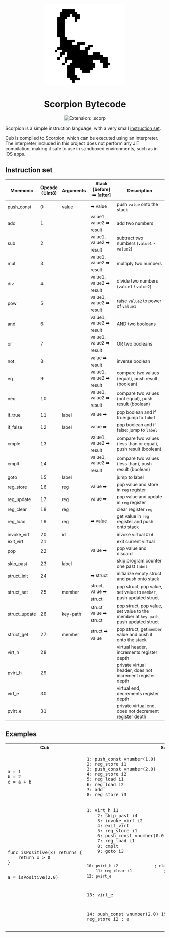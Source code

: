 <p align="center">
<img src="resources/scorpion/logo.png" alt="Scorpion Logo" style="max-height: 300px">
</p>


<h1 align="center">Scorpion Bytecode</h1>

<p align="center">
<img src="https://img.shields.io/badge/extension-.scorp-a1a1a1.svg" style="max-height: 300px;" alt="Extension: .scorp">
</p>

Scorpion is a simple instruction language, with a very small [instruction set](#instruction-set).

Cub is compiled to Scorpion, which can be executed using an interpreter. The interpreter included in this project does not perform any JIT compilation, making it safe to use in sandboxed environments, such as in iOS apps.

## Instruction set
| Mnemonic      | Opcode <br/>(UInt8) | Arguments | Stack <br/>[before] ➡️ [after] | Description                                                                           |
|---------------|---------------------|-----------|-------------------------------|---------------------------------------------------------------------------------------|
| push_const    | 0                   | value     | ➡️ value                       | push ```value``` onto the stack                                                       |
| add           | 1                   |           | value1, value2 ➡️ result       | add two numbers                                                                       |
| sub           | 2                   |           | value1, value2 ➡️ result       | subtract two numbers (```value1``` - ```value2```)                                    |
| mul           | 3                   |           | value1, value2 ➡️ result       | multiply two numbers                                                                  |
| div           | 4                   |           | value1, value2 ➡️ result       | divide two numbers (```value1``` / ```value2```)                                      |
| pow           | 5                   |           | value1, value2 ➡️ result       | raise ```value2``` to power of ```value1```                                           |
| and           | 6                   |           | value1, value2 ➡️ result       | AND two booleans                                                                      |
| or            | 7                   |           | value1, value2 ➡️ result       | OR two booleans                                                                       |
| not           | 8                   |           | value ➡️ result                | inverse boolean                                                                       |
| eq            | 9                   |           | value1, value2 ➡️ result       | compare two values (equal), push result (boolean)                                     |
| neq           | 10                  |           | value1, value2 ➡️ result       | compare two values (not equal), push result (boolean)                                 |
| if_true       | 11                  | label     | value ➡️                       | pop boolean and if true: jump to ```label```                                          |
| if_false      | 12                  | label     | value ➡️                       | pop boolean and if false: jump to ```label```                                         |
| cmple         | 13                  |           | value1, value2 ➡️ result       | compare two values (less than or equal), push result (boolean)                        |
| cmplt         | 14                  |           | value1, value2 ➡️ result       | compare two values (less than), push result (boolean)                                 |
| goto          | 15                  | label     |                               | jump to label                                                                         |
| reg_store     | 16                  | reg       | value ➡️                       | pop value and store in ```reg``` register                                             |
| reg_update    | 17                  | reg       | value ➡️                       | pop value and update in ```reg``` register                                            |
| reg_clear     | 18                  | reg       |                               | clear register ```reg```                                                              |
| reg_load      | 19                  | reg       | ➡️ value                       | get value in ```reg``` register and push onto stack                                   |
| invoke_virt   | 20                  | id        |                               | invoke virtual #```id```                                                              |
| exit_virt     | 21                  |           |                               | exit current virtual                                                                  |
| pop           | 22                  |           | value ➡️                       | pop value and discard                                                                 |
| skip_past     | 23                  | label     |                               | skip program counter one past ```label```                                             |
| struct_init   | 24                  |           | ➡️ struct                      | initialize empty struct and push onto stack                                           |
| struct_set    | 25                  | member    | struct, value ➡️ struct        | pop struct, pop value, set value to ```member```, push updated struct                 |
| struct_update | 26                  | key-path  | struct, value ➡️ struct        | pop struct, pop value, set value to the member at ```key-path```, push updated struct |
| struct_get    | 27                  | member    | struct ➡️ value                | pop struct, get ```member``` value and push it onto the stack                         |
| virt_h        | 28                  |           |                               | virtual header, increments register depth                                             |
| pvirt_h       | 29                  |           |                               | private virtual header, does not increment register depth                             |
| virt_e        | 30                  |           |                               | virtual end, decrements register depth                                                |
| pvirt_e       | 31                  |           |                               | private virtual end, does not decrement register depth                                |

## Examples

<table>
  <tr>
    <th>Cub</th>
    <th>Scorpion</th> 
  </tr>
  
<tr>

<td>
<pre lang="swift">
a = 1
b = 2
c = a + b
</pre>
</td>

<td>
<pre lang="asm">
1: push_const vnumber(1.0)
2: reg_store i1               ; a
3: push_const vnumber(2.0)
4: reg_store i2               ; b
5: reg_load i1                ; a
6: reg_load i2                ; b
7: add                        ; +
8: reg_store i3               ; c
</pre>
</td>

</tr>

<tr>

<td>
<pre lang="swift">
func isPositive(x) returns {
	return x > 0
}

a = isPositive(2.0)
</pre>
</td>

<td>
<pre lang="asm">
1: virt_h i1                  ; isPositive(x)
	2: skip_past i4               ; skip exit instruction
	3: invoke_virt i2             ; cleanup_isPositive()
	4: exit_virt                  ; exit function
	5: reg_store i1               ; x
	6: push_const vnumber(0.0)
	7: reg_load i1                ; x
	8: cmplt                      ; >
	9: goto i3                    ; return

	10: pvirt_h i2                ; cleanup_isPositive
		11: reg_clear i1              ; cleanup x
	12: pvirt_e

13: virt_e

14: push_const vnumber(2.0)
15: invoke_virt i1            ; isPositive
16: reg_store i2              ; a
</pre>
</td>

</tr>

</table>


